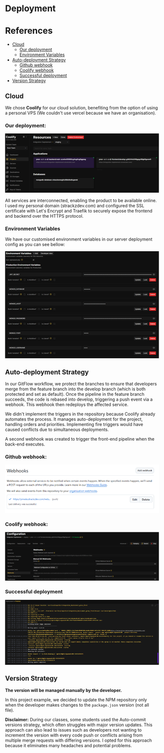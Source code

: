 # Deployment

# References
- [Cloud](#cloud)
  - [Our deployment](#our-deployment)
  - [Environment Variables](#environment-variables)
- [Auto-deployment Strategy](#auto-deployment-strategy)
  - [Github webhook](#github-webhook)
  - [Coolify webhook](#coolify-webhook)
  - [Successful deployment](#successful-deployment)
- [Version Strategy](#version-strategy)

## Cloud
We chose **Coolify** for our cloud solution, benefiting from the option of using a personal VPS (We couldn't use vercel because we have an organisation).

### **Our deployment:**
![Image placeholder](img/coolify_deployment.png)

All services are interconnected, enabling the product to be available online. I used my personal domain (strackzdev.com) and configured the SSL certificate with Let's Encrypt and Traefik to securely expose the frontend and backend over the HTTPS protocol.

### **Environment Variables**
We have our customised environment variables in our server deployment config as you can see bellow:

![Image placeholder](img/env_variables.png)


## Auto-deployment Strategy
In our GitFlow workflow, we protect the branches to ensure that developers merge from the feature branch into the develop branch (which is both protected and set as default). Once the pipeline in the feature branch succeeds, the code is rebased into develop, triggering a push event via a webhook. This webhook then redeploys the affected service.

We didn't implement the triggers in the repository because Coolify already automates the process. It manages auto-deployment for the project, handling orders and priorities. Implementing fire triggers would have caused conflicts due to simultaneous deployments.

A second webhook was created to trigger the front-end pipeline when the back-end executes.

### **Github webhook:**
![Image placeholder](img/webhook_github.png)

### **Coolify webhook:**
![Image placeholder](img/webhook_coolify.png)

### **Successful deployment**
![Image placeholder](img/successful_deployment.png)

## Version Strategy

**The version will be managed manually by the developer.**

In this project example, we decided to update the NPM repository only when the developer makes changes to the `package.json` version (not all file).

**Disclaimer:** During our classes, some students used the Auto-commit versions strategy, which often struggles with major version updates. This approach can also lead to issues such as developers not wanting to increment the version with every code push or conflicts arising from multiple merge requests with differing versions. I opted for this approach because it eliminates many headaches and potential problems.